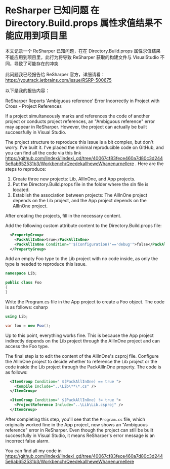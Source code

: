 # ReSharper 已知问题 在 Directory.Build.props 属性求值结果不能应用到项目里

本文记录一个 ReSharper 已知问题，在在 Directory.Build.props 属性求值结果不能应用到项目里，此行为将导致 ReSharper 获取的构建文件与 VisualStudio 不同，导致了可能存在的冲突

<!--more-->
<!-- CreateTime:2025/06/10 07:01:43 -->

<!-- 发布 -->
<!-- 博客 -->

此问题我已经报告给 ReSharper 官方，详细请看： <https://youtrack.jetbrains.com/issue/RSRP-500675>

以下是我的报告内容：

ReSharper Reports 'Ambiguous reference' Error Incorrectly in Project with Cross - Project References

If a project simultaneously marks and references the code of another project or conducts project references, an "Ambiguous reference" error may appear in ReSharper. However, the project can actually be built successfully in Visual Studio.

The project structure to reproduce this issue is a bit complex, but don't worry. I've built it. I've placed the minimal reproducible code on GitHub, and you can find all the code via this link https://github.com/lindexi/lindexi_gd/tree/40067cf83fece460a7d80c3d2445e6ab652531b3/Workbench/QeedekallheweWhanenurnellere .
Here are the steps to reproduce:

1. Create three new projects: Lib, AllInOne, and App projects.
2. Put the Directory.Build.props file in the folder where the sln file is located.
3. Establish the association between projects: The AllInOne project depends on the Lib project, and the App project depends on the AllInOne project.

After creating the projects, fill in the necessary content.

Add the following custom attribute content to the Directory.Build.props file:

```xml
  <PropertyGroup>
    <PackAllInOne>true</PackAllInOne>
    <PackAllInOne Condition="'$(Configuration)'=='debug'">false</PackAllInOne>
  </PropertyGroup>
```

Add an empty Foo type to the Lib project with no code inside, as only the type is needed to reproduce this issue.

```csharp
namespace Lib;

public class Foo
{
}
```

Write the Program.cs file in the App project to create a Foo object. The code is as follows:
csharp

```csharp
using Lib;

var foo = new Foo();
```

Up to this point, everything works fine. This is because the App project indirectly depends on the Lib project through the AllInOne project and can access the Foo type.

The final step is to edit the content of the AllInOne's csproj file. Configure the AllInOne project to decide whether to reference the Lib project or the code inside the Lib project through the PackAllInOne property. The code is as follows:

```xml
  <ItemGroup Condition=" $(PackAllInOne) == true ">
    <Compile Include="..\Lib\**\*.cs" />
  </ItemGroup>

  <ItemGroup Condition=" $(PackAllInOne) != true ">
    <ProjectReference Include="..\Lib\Lib.csproj" />
  </ItemGroup>
```

After completing this step, you'll see that the `Program.cs` file, which originally worked fine in the App project, now shows an "Ambiguous reference" error in ReSharper. Even though the project can still be built successfully in Visual Studio, it means ReSharper's error message is an incorrect false alarm.

You can find all my code in https://github.com/lindexi/lindexi_gd/tree/40067cf83fece460a7d80c3d2445e6ab652531b3/Workbench/QeedekallheweWhanenurnellere
